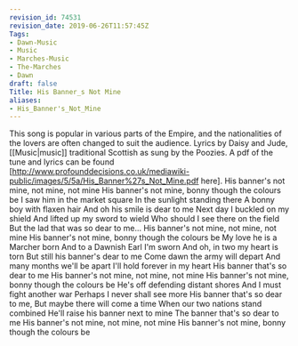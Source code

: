 ```yaml
---
revision_id: 74531
revision_date: 2019-06-26T11:57:45Z
Tags:
- Dawn-Music
- Music
- Marches-Music
- The-Marches
- Dawn
draft: false
Title: His Banner_s Not Mine
aliases:
- His_Banner's_Not_Mine
---
```

This song is popular in various parts of the Empire, and the nationalities of the lovers are often changed to suit the audience.
Lyrics by Daisy and Jude, [[Music|music]] traditional Scottish as sung by the Poozies.
A pdf of the tune and lyrics can be found [http://www.profounddecisions.co.uk/mediawiki-public/images/5/5a/His_Banner%27s_Not_Mine.pdf here]. 
His banner's not mine, not mine, not mine
His banner's not mine, bonny though the colours be
I saw him in the market square
In the sunlight standing there
A bonny boy with flaxen hair 
And oh his smile is dear to me
Next day I buckled on my shield
And lifted up my sword to wield 
Who should I see there on the field
But the lad that was so dear to me...
His banner's not mine, not mine, not mine
His banner's not mine, bonny though the colours be
My love he is a Marcher born
And to a Dawnish Earl I'm sworn
And oh, in two my heart is torn
But still his banner's dear to me
Come dawn the army will depart
And many months we'll be apart
I'll hold forever in my heart
His banner that's so dear to me
His banner's not mine, not mine, not mine
His banner's not mine, bonny though the colours be
He's off defending distant shores
And I must fight another war
Perhaps I never shall see more
His banner that's so dear to me,
But maybe there will come a time
When our two nations stand combined
He'll raise his banner next to mine
The banner that's so dear to me
His banner's not mine, not mine, not mine
His banner's not mine, bonny though the colours be